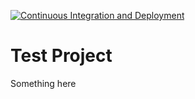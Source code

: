 [![Continuous Integration and Deployment](https://github.com/NEWBORN3/ci-cd/actions/workflows/ci-cd.yaml/badge.svg)](https://github.com/NEWBORN3/ci-cd/actions/workflows/ci-cd.yaml)

# Test Project

Something here
